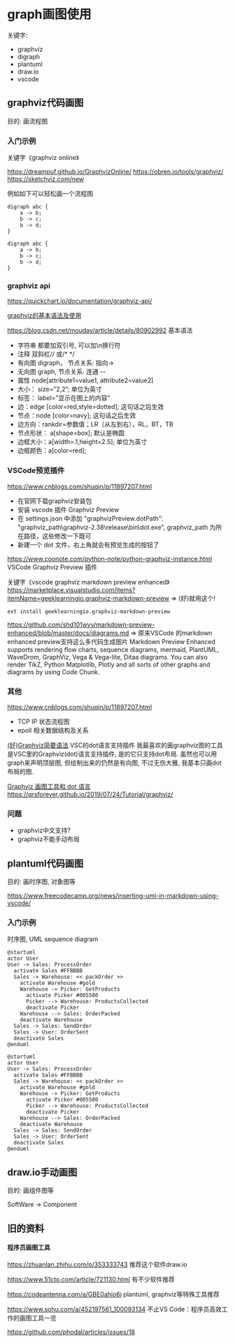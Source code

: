 # graph画图使用

关键字:

- graphviz
- digraph
- plantuml
- draw.io
- vscode

## graphviz代码画图

目的: 画流程图

### 入门示例

关键字《graphviz online》

https://dreampuf.github.io/GraphvizOnline/
https://obren.io/tools/graphviz/
https://sketchviz.com/new

例如如下可以轻松画一个流程图
```
digraph abc {
	a -> b;
	b -> c;
	b -> d;
}
```

```graphviz
digraph abc {
	a -> b;
	b -> c;
	b -> d;
}
```

### graphviz api

https://quickchart.io/documentation/graphviz-api/

[graphviz的基本语法及使用](https://blog.51cto.com/mouday/3048315)

https://blog.csdn.net/mouday/article/details/80902992
基本语法
- 字符串 都要加双引号, 可以加\n换行符
- 注释 双斜杠// 或/* */
- 有向图 digraph， 节点关系: 指向->
- 无向图 graph, 节点关系: 连通 --
- 属性 node[attribute1=value1, attribute2=value2]
- 大小： size=”2,2”; 单位为英寸
- 标签： label=”显示在图上的内容”
- 边：edge [color=red,style=dotted]; 这句话之后生效
- 节点：node [color=navy]; 这句话之后生效
- 边方向：rankdir=参数值；LR（从左到右），RL，BT，TB
- 节点形状： a[shape=box]; 默认是椭圆
- 边框大小：a[width=.1,height=2.5]; 单位为英寸
- 边框颜色：a[color=red];

### VSCode预览插件

https://www.cnblogs.com/shuqin/p/11897207.html
- 在官网下载graphviz安装包
- 安装 vscode 插件 Graphviz Preview
- 在 settings.json 中添加 "graphvizPreview.dotPath": "graphviz_path\graphviz-2.38\\release\\bin\\dot.exe", graphviz_path 为所在路径，这些修改一下既可
- 新建一个 dot 文件，右上角就会有预览生成的按钮了

https://www.coonote.com/python-note/python-graphviz-instance.html
VSCode Graphviz Preview 插件

关键字《vscode graphviz markdown preview enhanced》
https://marketplace.visualstudio.com/items?itemName=geeklearningio.graphviz-markdown-preview
=> (好)就用这个!
```
ext install geeklearningio.graphviz-markdown-preview
```

https://github.com/shd101wyy/markdown-preview-enhanced/blob/master/docs/diagrams.md
=> 原来VSCode 的markdown enhanced preview支持这么多代码生成图片
Markdown Preview Enhanced supports rendering flow charts, sequence diagrams, mermaid, PlantUML, WaveDrom, GraphViz, Vega & Vega-lite, Ditaa diagrams. You can also render TikZ, Python Matplotlib, Plotly and all sorts of other graphs and diagrams by using Code Chunk.

### 其他

https://www.cnblogs.com/shuqin/p/11897207.html
- TCP IP 状态流程图
- epoll 相关数据结构及关系

[(好)Graphviz简要语法](https://leojhonsong.github.io/zh-CN/2020/03/12/Graphviz%E7%AE%80%E8%A6%81%E8%AF%AD%E6%B3%95/)
VSC的dot语言支持插件
我最喜欢的画graphviz图的工具是VSC里的Graphviz(dot)语言支持插件, 是的它只支持dot布局. 虽然也可以用graph来声明顶层图, 但绘制出来的仍然是有向图, 不过无伤大雅, 我基本只画dot布局的图.

[Graphviz 画图工具和 dot 语言](https://jeanhwea.github.io/article/drawing-graphs-with-dot.html)
https://qrsforever.github.io/2019/07/24/Tutorial/graphviz/

### 问题

- graphviz中文支持?
- graphviz不能手动布局

## plantuml代码画图

目的: 画时序图, 对象图等

https://www.freecodecamp.org/news/inserting-uml-in-markdown-using-vscode/

### 入门示例

时序图, UML sequence diagram
```
@startuml
actor User
User -> Sales: ProcessOrder
  activate Sales #FFBBBB
  Sales -> Warehouse: << packOrder >>
    activate Warehouse #gold
    Warehouse -> Picker: GetProducts
      activate Picker #005500
      Picker --> Warehouse: ProductsCollected
      deactivate Picker
    Warehouse --> Sales: OrderPacked
    deactivate Warehouse
  Sales -> Sales: SendOrder
  Sales -> User: OrderSent
  deactivate Sales
@enduml
```

```plantuml
@startuml
actor User
User -> Sales: ProcessOrder
  activate Sales #FFBBBB
  Sales -> Warehouse: << packOrder >>
    activate Warehouse #gold
    Warehouse -> Picker: GetProducts
      activate Picker #005500
      Picker --> Warehouse: ProductsCollected
      deactivate Picker
    Warehouse --> Sales: OrderPacked
    deactivate Warehouse
  Sales -> Sales: SendOrder
  Sales -> User: OrderSent
  deactivate Sales
@enduml
```

## draw.io手动画图

目的: 画组件图等

SoftWare -> Component

## 旧的资料

#### 程序员画图工具

https://zhuanlan.zhihu.com/p/353333743
推荐这个软件draw.io

https://www.51cto.com/article/721130.html
有不少软件推荐

https://codeantenna.com/a/GBE0ahio6i
plantuml, graphviz等特殊工具推荐

https://www.sohu.com/a/452197561_100093134
不止VS Code：程序员高效工作的画图工具一览 

https://github.com/phodal/articles/issues/18
